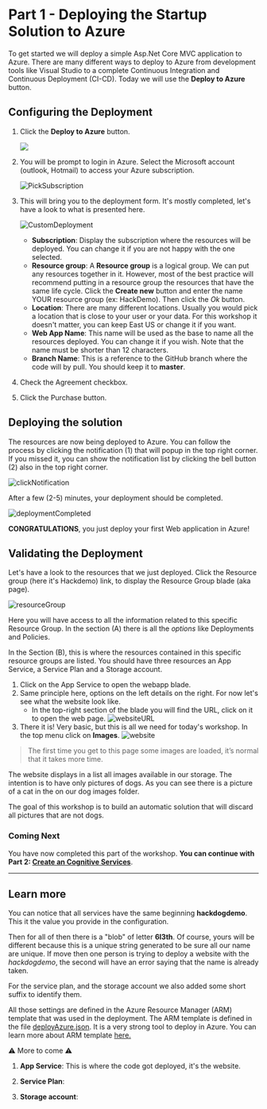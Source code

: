 
# Part 1 - Deploying the Startup Solution to Azure

To get started we will deploy a simple Asp.Net Core MVC application to Azure. There are many different ways to deploy to Azure from development tools like Visual Studio to a complete Continuous Integration and Continuous Deployment (CI-CD). Today we will use the **Deploy to Azure** button.

## Configuring the Deployment

1. Click the **Deploy to Azure** button.

    <a href="https://portal.azure.com/#create/Microsoft.Template/uri/https%3A%2F%2Fraw.githubusercontent.com%2FFBoucher%2FNot-a-Dog-Workshop%2Fmaster%2Fdeployment%2FdeployAzure.json" target="_blank"><img src="https://azuredeploy.net/deploybutton.png"/></a>

1. You will be prompt to login in Azure. Select the Microsoft account (outlook, Hotmail) to access your Azure subscription.

    ![PickSubscription][PickSubscription]

1. This will bring you to the deployment form. It's mostly completed, let's have a look to what is presented here.

    ![CustomDeployment][CustomDeployment]

    - **Subscription**: Display the subscription where the resources will be deployed. You can change it if you are not happy with the one selected.
    - **Resource group**: A **Resource group** is a logical group. We can put any resources together in it. However, most of the best practice will recommend putting in a resource group the resources that have the same life cycle. Click the **Create new** button and enter the name YOUR resource group (ex: HackDemo). Then click the *Ok* button.
    - **Location**: There are many different locations. Usually you would pick a location that is close to your user or your data. For this workshop it doesn't matter, you can keep East US or change it if you want.
    - **Web App Name**: This name will be used as the base to name all the resources deployed. You can change it if you wish. Note that the name must be shorter than 12 characters.
    - **Branch Name**: This is a reference to the GitHub branch where the code will by pull. You should keep it to **master**.

1. Check the Agreement checkbox.
1. Click the Purchase button. 

## Deploying the solution

The resources are now being deployed to Azure. You can follow the process by clicking the notification (1) that will popup in the top right corner. If you missed it, you can show the notification list by clicking the bell button (2) also in the top right corner.

![clickNotification][clickNotification]

After a few (2-5) minutes, your deployment should be completed.

![deploymentCompleted][deploymentCompleted]

**CONGRATULATIONS**, you just deploy your first Web application in Azure!

## Validating the Deployment

Let's have a look to the resources that we just deployed. Click the Resource group (here it's Hackdemo) link, to display the Resource Group blade (aka page).

![resourceGroup][resourceGroup]

Here you will have access to all the information related to this specific Resource Group. In the section (A) there is all the *options* like Deployments and Policies.

In the Section (B), this is where the resources contained in this specific resource groups are listed.  You should have three resources an App Service, a Service Plan and a Storage account.

1. Click on the App Service to open the webapp blade.
1. Same principle here, options on the left details on the right. For now let's see what the website look like. 
   - In the top-right section of the blade you will find the URL, click on it to open the web page.
     ![websiteURL][websiteURL]
1. There it is! Very basic, but this is all we need for today's workshop. In the top menu click on **Images**.
     ![website][website]

> The first time you get to this page some images are loaded, it’s normal that it takes more time.

The website displays in a list all images available in our storage.  The intention is to have only pictures of dogs. As you can see there is a picture of a cat in the on our dog images folder. 

The goal of this workshop is to build an automatic solution that will discard all pictures that are not dogs.

### Coming Next

You have now completed this part of the workshop. **You can continue with Part 2: [Create an Cognitive Services](Part2-Create-an-Cognitive-Services.md)**.

---

## Learn more

You can notice that all services have the same beginning **hackdogdemo**. This it the value you provide in the configuration. 

Then for all of then there is a "blob" of letter **6l3th**.  Of course, yours will be different because this is a unique string generated to be sure all our name are unique. If move then one person is trying to deploy a website with the *hackdogdemo*, the second will have an error saying that the name is already taken.

For the service plan, and the storage account we also added some short suffix to identify them. 

All those settings are defined in the Azure Resource Manager (ARM) template that was used in the deployment. The ARM template is defined in the file [deployAzure.json](deployment/deployAzure.json). It is a very strong tool to deploy in Azure. You can learn more about ARM template [here.](https://docs.microsoft.com/en-us/azure/azure-resource-manager/resource-group-overview?WT.mc_id=cloud5mins-youtube-frbouche)

:warning: More to come :warning:

1. **App Service**: This is where the code got deployed, it's the website.
   
2. **Service Plan**:
   
3. **Storage account**: 


[PickSubscription]: medias/PickSubscription.png "Select your account"
[CustomDeployment]: medias/CustomDeployment.png "Complete the custom deployment form"
[clickNotification]: medias/clickNotification.png "Click the notification"
[deploymentCompleted]: medias/deploymentCompleted.png "Deployment is Complete"
[resourceGroup]: medias/resourceGroup.png "Resource Group blade"
[websiteURL]: medias/websiteURL.png "Website URL"
[website]: medias/website.png "Website Not a Dog demo"
